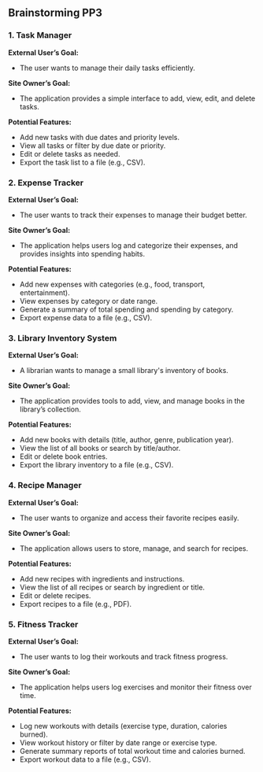 ## Brainstorming PP3

### 1. **Task Manager**
**External User’s Goal:**
- The user wants to manage their daily tasks efficiently.

**Site Owner’s Goal:**
- The application provides a simple interface to add, view, edit, and delete tasks.

**Potential Features:**
- Add new tasks with due dates and priority levels.
- View all tasks or filter by due date or priority.
- Edit or delete tasks as needed.
- Export the task list to a file (e.g., CSV).

### 2. **Expense Tracker**
**External User’s Goal:**
- The user wants to track their expenses to manage their budget better.

**Site Owner’s Goal:**
- The application helps users log and categorize their expenses, and provides insights into spending habits.

**Potential Features:**
- Add new expenses with categories (e.g., food, transport, entertainment).
- View expenses by category or date range.
- Generate a summary of total spending and spending by category.
- Export expense data to a file (e.g., CSV).

### 3. **Library Inventory System**
**External User’s Goal:**
- A librarian wants to manage a small library's inventory of books.

**Site Owner’s Goal:**
- The application provides tools to add, view, and manage books in the library’s collection.

**Potential Features:**
- Add new books with details (title, author, genre, publication year).
- View the list of all books or search by title/author.
- Edit or delete book entries.
- Export the library inventory to a file (e.g., CSV).

### 4. **Recipe Manager**
**External User’s Goal:**
- The user wants to organize and access their favorite recipes easily.

**Site Owner’s Goal:**
- The application allows users to store, manage, and search for recipes.

**Potential Features:**
- Add new recipes with ingredients and instructions.
- View the list of all recipes or search by ingredient or title.
- Edit or delete recipes.
- Export recipes to a file (e.g., PDF).

### 5. **Fitness Tracker**
**External User’s Goal:**
- The user wants to log their workouts and track fitness progress.

**Site Owner’s Goal:**
- The application helps users log exercises and monitor their fitness over time.

**Potential Features:**
- Log new workouts with details (exercise type, duration, calories burned).
- View workout history or filter by date range or exercise type.
- Generate summary reports of total workout time and calories burned.
- Export workout data to a file (e.g., CSV).
